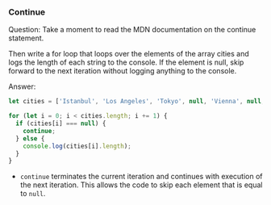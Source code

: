 

### Continue

Question: Take a moment to read the MDN documentation on the continue statement.

Then write a for loop that loops over the elements of the array cities and logs the length of each string to the console. If the element is null, skip forward to the next iteration without logging anything to the console.

Answer: 

```javascript
let cities = ['Istanbul', 'Los Angeles', 'Tokyo', null, 'Vienna', null, 'London', 'Beijing', null];

for (let i = 0; i < cities.length; i += 1) {
  if (cities[i] === null) {
    continue;
  } else {
    console.log(cities[i].length);
  }
}
```

* `continue` terminates the current iteration and continues with execution of the next iteration. This allows the code to skip each element that is equal to `null`.
